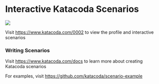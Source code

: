 # Interactive Katacoda Scenarios

[![](http://shields.katacoda.com/katacoda/0002/count.svg)](https://www.katacoda.com/0002 "Get your profile on Katacoda.com")

Visit https://www.katacoda.com/0002 to view the profile and interactive scenarios

### Writing Scenarios
Visit https://www.katacoda.com/docs to learn more about creating Katacoda scenarios

For examples, visit https://github.com/katacoda/scenario-example
